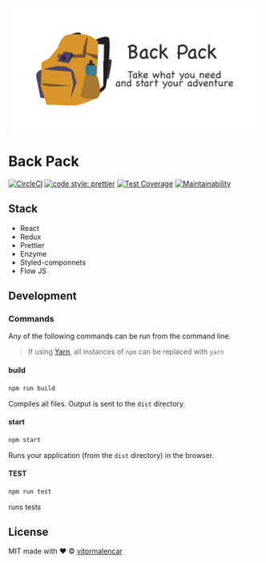 
<p align="center">
  <img width="500" src="template.png" />
</p>

# Back Pack

[![CircleCI](https://circleci.com/gh/vitormalencar/back-pack.svg?style=svg)](https://circleci.com/gh/vitormalencar/back-pack)
[![code style: prettier](https://img.shields.io/badge/code_style-prettier-ff69b4.svg)](https://github.com/prettier/prettier)
[![Test Coverage](https://api.codeclimate.com/v1/badges/c201454a79d895620ee1/test_coverage)](https://codeclimate.com/github/vitormalencar/back-pack/test_coverage)
[![Maintainability](https://api.codeclimate.com/v1/badges/c201454a79d895620ee1/maintainability)](https://codeclimate.com/github/vitormalencar/back-pack/maintainability)

## Stack

- React
- Redux
- Prettier
- Enzyme
- Styled-componnets
- Flow JS

## Development

### Commands

Any of the following commands can be run from the command line.

> If using [Yarn](https://yarnpkg.com/), all instances of `npm` can be replaced with `yarn`

#### build

```sh
npm run build
```

Compiles all files. Output is sent to the `dist` directory.

#### start

```sh
npm start
```

Runs your application (from the `dist` directory) in the browser.

#### TEST

```sh
npm run test
```

runs tests

## License

MIT made with ❤️ © [vitormalencar](https://github.com/vitormalencar)

